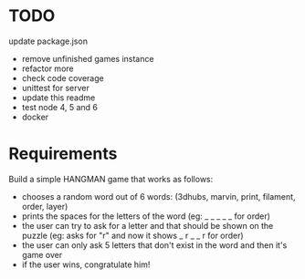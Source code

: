 # TODO
update package.json
- remove unfinished games instance
- refactor more
- check code coverage
- unittest for server
- update this readme
- test node 4, 5 and 6
- docker


# Requirements

Build a simple HANGMAN game that works as follows:
- chooses a random word out of 6 words: (3dhubs, marvin, print, filament, order, layer)
- prints the spaces for the letters of the word (eg: ​_ _ _​ _ _ for order)
- the user can try to ask for a letter and that should be shown on the puzzle (eg: asks for "r" and now it shows ​_ r _​ _ r for order)
- the user can only ask 5 letters that don't exist in the word and then it's game over
- if the user wins, congratulate him!
